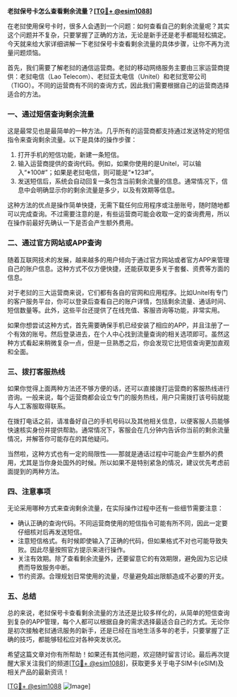 **老挝保号卡怎么查看剩余流量？[[TG💪+ @esim1088](https://t.me/s/esim1088)]**

在老挝使用保号卡时，很多人会遇到一个问题：如何查看自己的剩余流量呢？其实这个问题并不复杂，只要掌握了正确的方法，无论是新手还是老手都能轻松搞定。今天就来给大家详细讲解一下老挝保号卡查看剩余流量的具体步骤，让你不再为流量问题烦恼。

首先，我们需要了解老挝的通信运营商。老挝的移动网络服务主要由三家运营商提供：老挝电信（Lao Telecom）、老挝亚太电信（Unitel）和老挝宽带公司（TIGO）。不同的运营商有不同的查询方式，因此我们需要根据自己的运营商选择适合的方法。

### **一、通过短信查询剩余流量**

这是最常见也是最简单的一种方法。几乎所有的运营商都支持通过发送特定的短信指令来查询剩余流量。以下是具体的操作步骤：

1. 打开手机的短信功能，新建一条短信。
2. 输入运营商提供的查询代码。例如，如果你使用的是Unitel，可以输入“*100#”；如果是老挝电信，则可能是“*123#”。
3. 发送短信后，系统会自动回复一条包含当前剩余流量的信息。通常情况下，信息中会明确显示你的剩余流量是多少，以及有效期等信息。

这种方法的优点是操作简单快捷，无需下载任何应用程序或注册账号，随时随地都可以完成查询。不过需要注意的是，有些运营商可能会收取一定的查询费用，所以在操作前最好先确认一下是否会产生额外费用。

### **二、通过官方网站或APP查询**

随着互联网技术的发展，越来越多的用户倾向于通过官方网站或者官方APP来管理自己的账户信息。这种方式不仅方便快捷，还能获取更多关于套餐、资费等方面的信息。

对于老挝的三大运营商来说，它们都有各自的官网和应用程序。比如Unitel有专门的客户服务平台，你可以登录后查看自己的账户详情，包括剩余流量、通话时间、短信数量等。此外，这些平台还提供了在线充值、客服咨询等功能，非常实用。

如果你想尝试这种方式，首先需要确保手机已经安装了相应的APP，并且注册了一个有效的账号。然后登录进去，在个人中心找到流量查询的相关选项即可。虽然这种方式看起来稍微复杂一点，但是一旦熟悉之后，你会发现它比短信查询更加直观和全面。

### **三、拨打客服热线**

如果你觉得上面两种方法还不够方便的话，还可以直接拨打运营商的客服热线进行咨询。一般来说，每个运营商都会设立专门的服务热线，用户只需拨打该号码就能与人工客服取得联系。

在拨打电话之前，请准备好自己的手机号码以及其他相关信息，以便客服人员能够快速核实身份并提供帮助。通常情况下，客服会在几分钟内告诉你当前的剩余流量情况，并解答你可能存在的其他疑问。

当然啦，这种方式也有一定的局限性——那就是通话过程中可能会产生额外的费用，尤其是当你身处国外的时候。所以如果不是特别紧急的情况，建议优先考虑前面提到的两种方法。

### **四、注意事项**

无论采用哪种方式来查询剩余流量，在实际操作过程中还有一些细节需要注意：

- 确认正确的查询代码。不同运营商使用的短信指令可能有所不同，因此一定要仔细核对后再发送短信。
- 注意短信格式。有时候即使输入了正确的代码，但如果格式不对也可能导致失败。因此尽量按照官方提示来进行操作。
- 关注有效期。除了查看剩余流量外，还要留意它的有效期限，避免因为忘记续费而导致服务中断。
- 节约资源。合理规划日常使用的流量，尽量避免超出限额造成不必要的开支。

### **五、总结**

总的来说，老挝保号卡查看剩余流量的方法还是比较多样化的，从简单的短信查询到复杂的APP管理，每个人都可以根据自身的需求选择最适合自己的方式。无论你是初次接触老挝通讯服务的新手，还是已经在当地生活多年的老手，只要掌握了正确的技巧，都能够轻松应对各种突发状况。

希望这篇文章对你有所帮助！如果还有其他问题，欢迎随时留言讨论。最后再次提醒大家关注我们的频道[[TG💪+ @esim1088](https://t.me/s/esim1088)]，获取更多关于电子SIM卡(eSIM)及相关产品的最新资讯！

[[TG💪+ @esim1088](https://t.me/s/esim1088) ![Image](https://i.postimg.cc/4NQfJmqS/Snipaste-2025-05-13-00-14-12.png)]